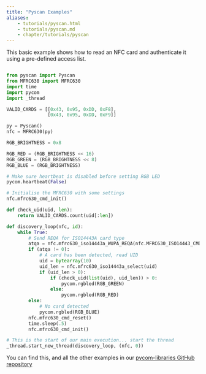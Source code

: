 ```yaml
---
title: "Pyscan Examples"
aliases:
    - tutorials/pyscan.html
    - tutorials/pyscan.md
    - chapter/tutorials/pyscan
---
```


This basic example shows how to read an NFC card and authenticate it using a pre-defined access list.

``` python

from pyscan import Pyscan
from MFRC630 import MFRC630
import time
import pycom
import _thread

VALID_CARDS = [[0x43, 0x95, 0xDD, 0xF8],
               [0x43, 0x95, 0xDD, 0xF9]]

py = Pyscan()
nfc = MFRC630(py)

RGB_BRIGHTNESS = 0x8

RGB_RED = (RGB_BRIGHTNESS << 16)
RGB_GREEN = (RGB_BRIGHTNESS << 8)
RGB_BLUE = (RGB_BRIGHTNESS)

# Make sure heartbeat is disabled before setting RGB LED
pycom.heartbeat(False)

# Initialise the MFRC630 with some settings
nfc.mfrc630_cmd_init()

def check_uid(uid, len):
    return VALID_CARDS.count(uid[:len])

def discovery_loop(nfc, id):
    while True:
        # Send REQA for ISO14443A card type
        atqa = nfc.mfrc630_iso14443a_WUPA_REQA(nfc.MFRC630_ISO14443_CMD_REQA)
        if (atqa != 0):
            # A card has been detected, read UID
            uid = bytearray(10)
            uid_len = nfc.mfrc630_iso14443a_select(uid)
            if (uid_len > 0):
                if (check_uid(list(uid), uid_len)) > 0:
                    pycom.rgbled(RGB_GREEN)
                else:
                    pycom.rgbled(RGB_RED)
        else:
            # No card detected
            pycom.rgbled(RGB_BLUE)
        nfc.mfrc630_cmd_reset()
        time.sleep(.5)
        nfc.mfrc630_cmd_init()

# This is the start of our main execution... start the thread
_thread.start_new_thread(discovery_loop, (nfc, 0))
```

You can find this, and all the other examples in our [pycom-libraries GitHub repository](https://github.com/pycom/pycom-libraries)
